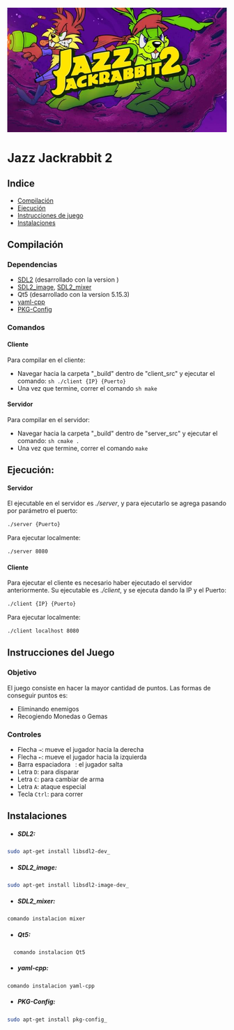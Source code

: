![jazzJackRabbit](jazzJackRabbit.jpeg)
# Jazz Jackrabbit 2

## Indice 
  - [Compilación](#Compilación)
  - [Ejecución](#Ejecución)
  - [Instrucciones de juego](#Instrucciones_del_juego)
  - [Instalaciones](#Instalaciones)
  

## Compilación

### Dependencias
* [SDL2](SDL2:) (desarrollado con la version )
* [SDL2_image](SDL2_image:), [SDL2_mixer](SDL_mixer:)
* Qt5 (desarrollado con la version 5.15.3)
* [yaml-cpp](yaml-cpp:)
* [PKG-Config](PKG-Config:)


### Comandos
#### Cliente
Para compilar en el cliente:
* Navegar hacia la carpeta "_build" dentro de "client_src" y ejecutar el comando: ```sh ./client {IP} {Puerto} ```
* Una vez que termine, correr el comando ```sh make ```

#### Servidor
Para compilar en el servidor:
* Navegar hacia la carpeta "_build" dentro de "server_src" y ejecutar el comando: ```sh cmake .```
* Una vez que termine, correr el comando ```make```


## Ejecución:
#### Servidor
El ejecutable en el servidor es _./server_, y para ejecutarlo se agrega pasando por parámetro el puerto:
```sh
./server {Puerto}
```
Para ejecutar localmente:
```sh
./server 8080
```

#### Cliente
Para ejecutar el cliente es necesario haber ejecutado el servidor anteriormente. Su ejecutable es _./client_, y se ejecuta dando la IP y el Puerto:
```sh
./client {IP} {Puerto}
```
Para ejecutar localmente:
```sh
./client localhost 8080
```

## Instrucciones del Juego
### Objetivo
El juego consiste en hacer la mayor cantidad de puntos. Las formas de conseguir puntos es:
- Eliminando enemigos
- Recogiendo Monedas o Gemas

### Controles
* Flecha `→`: mueve el jugador hacia la derecha
* Flecha `←`: mueve el jugador hacia la izquierda
* Barra espaciadora ` `: el jugador salta
* Letra `D`: para disparar
* Letra `C`: para cambiar de arma
* Letra `A`: ataque especial
* Tecla `Ctrl`: para correr

## Instalaciones
* ##### SDL2:
```sh
sudo apt-get install libsdl2-dev_
```
* ##### SDL2_image:
```sh
sudo apt-get install libsdl2-image-dev_
```
* ##### SDL2_mixer:
```sh
comando instalacion mixer
```
* ##### Qt5:
```sh
  comando instalacion Qt5
```
* ##### yaml-cpp:
```sh
comando instalacion yaml-cpp
```
* ##### PKG-Config:
```sh
sudo apt-get install pkg-config_
```
